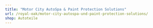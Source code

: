 ```yaml
---
title: "Motor City AutoSpa & Paint Protection Solutions"
url: /royal-oak/motor-city-autospa-und-paint-protection-solutions/
shop: Autoteile
---
```

